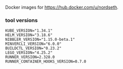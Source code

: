 Docker images for https://hub.docker.com/u/nordseth.

### tool versions

```
KUBE_VERSION="1.34.1"
HELM_VERSION="3.18.6"
NIBBLER_VERSION="1.15.0-beta.1"
MINVERCLI_VERSION="6.0.0"
BUILDCTL_VERSION="0.23.2"
LEGO_VERSION="4.25.2"
RUNNER_VERSION=2.328.0
RUNNER_CONTAINER_HOOKS_VERSION=0.7.0
```